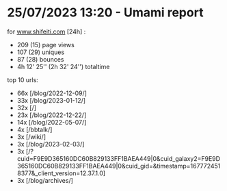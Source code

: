 # 25/07/2023 13:20 - Umami report
for www.shifeiti.com [24h] :

 - 209 (15) page views
 - 107 (29) uniques
 - 87 (28) bounces
 - 4h 12' 25'' (2h 32' 24'') totaltime


top 10 urls:
 - 66x [/blog/2022-12-09/]
 - 33x [/blog/2023-01-12/]
 - 32x [/]
 - 23x [/blog/2022-12-22/]
 - 14x [/blog/2022-05-07/]
 - 4x [/bbtalk/]
 - 3x [/wiki/]
 - 3x [/blog/2023-02-03/]
 - 3x [/?cuid=F9E9D365160DC60B829133FF1BAEA449|0&cuid_galaxy2=F9E9D365160DC60B829133FF1BAEA449|0&cuid_gid=&timestamp=1677724518377&_client_version=12.37.1.0]
 - 3x [/blog/archives/]


